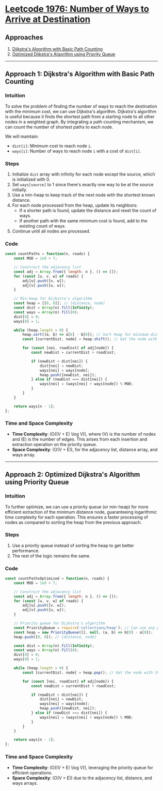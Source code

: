 # [Leetcode 1976: Number of Ways to Arrive at Destination](https://leetcode.com/problems/number-of-ways-to-arrive-at-destination)

## Approaches

1. [Dijkstra's Algorithm with Basic Path Counting](#approach-1-dijkstras-algorithm-with-basic-path-counting)
2. [Optimized Dijkstra's Algorithm using Priority Queue](#approach-2-optimized-dijkstras-algorithm-using-priority-queue)

---

## Approach 1: Dijkstra's Algorithm with Basic Path Counting

### Intuition

To solve the problem of finding the number of ways to reach the destination with the minimum cost, we can use Dijkstra's algorithm. Dijkstra's algorithm is useful because it finds the shortest path from a starting node to all other nodes in a weighted graph. By integrating a path counting mechanism, we can count the number of shortest paths to each node.

We will maintain:

- `dist[i]`: Minimum cost to reach node `i`.
- `ways[i]`: Number of ways to reach node `i` with a cost of `dist[i]`.

### Steps

1. Initialize `dist` array with infinity for each node except the source, which is initialized with 0.
2. Set `ways[source]` to 1 since there's exactly one way to be at the source initially.
3. Use a min-heap to keep track of the next node with the shortest known distance.
4. For each node processed from the heap, update its neighbors:
   - If a shorter path is found, update the distance and reset the count of ways.
   - If another path with the same minimum cost is found, add to the existing count of ways.
5. Continue until all nodes are processed.

### Code

```javascript
const countPaths = function(n, roads) {
    const MOD = 1e9 + 7;

    // Construct the adjacency list
    const adj = Array.from({ length: n }, () => []);
    for (const [u, v, w] of roads) {
        adj[u].push([v, w]);
        adj[v].push([u, w]);
    }

    // Min-heap for Dijkstra's algorithm
    const heap = [[0, 0]]; // [distance, node]
    const dist = Array(n).fill(Infinity);
    const ways = Array(n).fill(0);
    dist[0] = 0;
    ways[0] = 1;

    while (heap.length > 0) {
        heap.sort((a, b) => a[0] - b[0]); // Sort heap for minimum distance
        const [currentDist, node] = heap.shift(); // Get the node with the shortest distance

        for (const [nei, roadCost] of adj[node]) {
            const newDist = currentDist + roadCost;

            if (newDist < dist[nei]) {
                dist[nei] = newDist;
                ways[nei] = ways[node];
                heap.push([newDist, nei]);
            } else if (newDist === dist[nei]) {
                ways[nei] = (ways[nei] + ways[node]) % MOD;
            }
        }
    }

    return ways[n - 1];
};
```

### Time and Space Complexity

- **Time Complexity**: \(O((V + E) \log V)\), where \(V\) is the number of nodes and \(E\) is the number of edges. This arises from each insertion and extraction operation on the priority queue.
- **Space Complexity**: \(O(V + E)\), for the adjacency list, distance array, and ways array.

---

## Approach 2: Optimized Dijkstra's Algorithm using Priority Queue

### Intuition

To further optimize, we can use a priority queue (or min-heap) for more efficient extraction of the minimum distance node, guaranteeing logarithmic time complexity for each operation. This ensures a faster processing of nodes as compared to sorting the heap from the previous approach.

### Steps

1. Use a priority queue instead of sorting the heap to get better performance.
2. The rest of the logic remains the same.

### Code

```javascript
const countPathsOptimized = function(n, roads) {
    const MOD = 1e9 + 7;

    // Construct the adjacency list
    const adj = Array.from({ length: n }, () => []);
    for (const [u, v, w] of roads) {
        adj[u].push([v, w]);
        adj[v].push([u, w]);
    }

    // Priority queue for Dijkstra's algorithm
    const PriorityQueue = require('collections/heap'); // Can use any priority queue implementation
    const heap = new PriorityQueue([], null, (a, b) => b[0] - a[0]);
    heap.push([0, 0]); // [distance, node]

    const dist = Array(n).fill(Infinity);
    const ways = Array(n).fill(0);
    dist[0] = 0;
    ways[0] = 1;

    while (heap.length > 0) {
        const [currentDist, node] = heap.pop(); // Get the node with the shortest distance

        for (const [nei, roadCost] of adj[node]) {
            const newDist = currentDist + roadCost;

            if (newDist < dist[nei]) {
                dist[nei] = newDist;
                ways[nei] = ways[node];
                heap.push([newDist, nei]);
            } else if (newDist === dist[nei]) {
                ways[nei] = (ways[nei] + ways[node]) % MOD;
            }
        }
    }

    return ways[n - 1];
};
```

### Time and Space Complexity

- **Time Complexity**: \(O((V + E) \log V)\), leveraging the priority queue for efficient operations.
- **Space Complexity**: \(O(V + E)\) due to the adjacency list, distance, and ways arrays.

